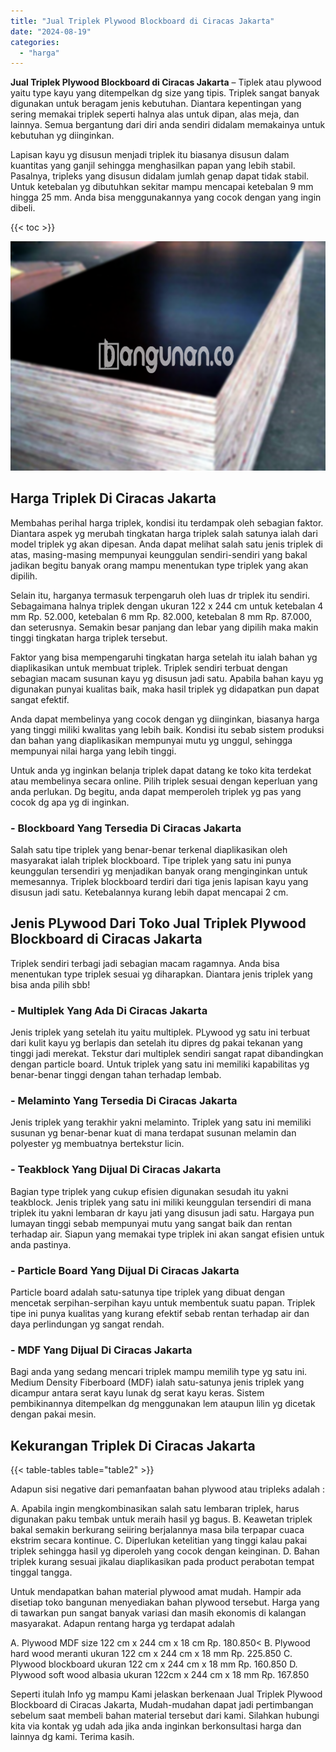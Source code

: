 ```yaml
---
title: "Jual Triplek Plywood Blockboard di Ciracas Jakarta"
date: "2024-08-19"
categories: 
  - "harga"
---
```


**Jual Triplek Plywood Blockboard di Ciracas Jakarta** – Tiplek atau plywood yaitu type kayu yang ditempelkan dg size yang tipis. Triplek sangat banyak digunakan untuk beragam jenis kebutuhan. Diantara kepentingan yang sering memakai triplek seperti halnya alas untuk dipan, alas meja, dan lainnya. Semua bergantung dari diri anda sendiri didalam memakainya untuk kebutuhan yg diinginkan.

Lapisan kayu yg disusun menjadi triplek itu biasanya disusun dalam kuantitas yang ganjil sehingga menghasilkan papan yang lebih stabil. Pasalnya, tripleks yang disusun didalam jumlah genap dapat tidak stabil. Untuk ketebalan yg dibutuhkan sekitar mampu mencapai ketebalan 9 mm hingga 25 mm. Anda bisa menggunakannya yang cocok dengan yang ingin dibeli.

{{< toc >}}

![Jual Triplek Plywood Blockboard di Ciracas Jakarta](/images/jual-triplek-murah-02.png)

## Harga Triplek Di Ciracas Jakarta

Membahas perihal harga triplek, kondisi itu terdampak oleh sebagian faktor. Diantara aspek yg merubah tingkatan harga triplek salah satunya ialah dari model triplek yg akan dipesan. Anda dapat melihat salah satu jenis triplek di atas, masing-masing mempunyai keunggulan sendiri-sendiri yang bakal jadikan begitu banyak orang mampu menentukan type triplek yang akan dipilih.

Selain itu, harganya termasuk terpengaruh oleh luas dr triplek itu sendiri. Sebagaimana halnya triplek dengan ukuran 122 x 244 cm untuk ketebalan 4 mm Rp. 52.000, ketebalan 6 mm Rp. 82.000, ketebalan 8 mm Rp. 87.000, dan seterusnya. Semakin besar panjang dan lebar yang dipilih maka makin tinggi tingkatan harga triplek tersebut.

Faktor yang bisa mempengaruhi tingkatan harga setelah itu ialah bahan yg diaplikasikan untuk membuat triplek. Triplek sendiri terbuat dengan sebagian macam susunan kayu yg disusun jadi satu. Apabila bahan kayu yg digunakan punyai kualitas baik, maka hasil triplek yg didapatkan pun dapat sangat efektif.

Anda dapat membelinya yang cocok dengan yg diinginkan, biasanya harga yang tinggi miliki kwalitas yang lebih baik. Kondisi itu sebab sistem produksi dan bahan yang diaplikasikan mempunyai mutu yg unggul, sehingga mempunyai nilai harga yang lebih tinggi.

Untuk anda yg inginkan belanja triplek dapat datang ke toko kita terdekat atau membelinya secara online. Pilih triplek sesuai dengan keperluan yang anda perlukan. Dg begitu, anda dapat memperoleh triplek yg pas yang cocok dg apa yg di inginkan.

### \- Blockboard Yang Tersedia Di Ciracas Jakarta

Salah satu tipe triplek yang benar-benar terkenal diaplikasikan oleh masyarakat ialah triplek blockboard. Tipe triplek yang satu ini punya keunggulan tersendiri yg menjadikan banyak orang menginginkan untuk memesannya. Triplek blockboard terdiri dari tiga jenis lapisan kayu yang disusun jadi satu. Ketebalannya kurang lebih dapat mencapai 2 cm.

## Jenis PLywood Dari Toko Jual Triplek Plywood Blockboard di Ciracas Jakarta

Triplek sendiri terbagi jadi sebagian macam ragamnya. Anda bisa menentukan type triplek sesuai yg diharapkan. Diantara jenis triplek yang bisa anda pilih sbb!

### \- Multiplek Yang Ada Di Ciracas Jakarta

Jenis triplek yang setelah itu yaitu multiplek. PLywood yg satu ini terbuat dari kulit kayu yg berlapis dan setelah itu dipres dg pakai tekanan yang tinggi jadi merekat. Tekstur dari multiplek sendiri sangat rapat dibandingkan dengan particle board. Untuk triplek yang satu ini memiliki kapabilitas yg benar-benar tinggi dengan tahan terhadap lembab.

### \- Melaminto Yang Tersedia Di Ciracas Jakarta

Jenis triplek yang terakhir yakni melaminto. Triplek yang satu ini memiliki susunan yg benar-benar kuat di mana terdapat susunan melamin dan polyester yg membuatnya bertekstur licin.

### \- Teakblock Yang Dijual Di Ciracas Jakarta

Bagian type triplek yang cukup efisien digunakan sesudah itu yakni teakblock. Jenis triplek yang satu ini miliki keunggulan tersendiri di mana triplek itu yakni lembaran dr kayu jati yang disusun jadi satu. Hargaya pun lumayan tinggi sebab mempunyai mutu yang sangat baik dan rentan terhadap air. Siapun yang memakai type triplek ini akan sangat efisien untuk anda pastinya.

### \- Particle Board Yang Dijual Di Ciracas Jakarta

Particle board adalah satu-satunya tipe triplek yang dibuat dengan mencetak serpihan-serpihan kayu untuk membentuk suatu papan. Triplek tipe ini punya kualitas yang kurang efektif sebab rentan terhadap air dan daya perlindungan yg sangat rendah.

### \- MDF Yang Dijual Di Ciracas Jakarta

Bagi anda yang sedang mencari triplek mampu memilih type yg satu ini. Medium Density Fiberboard (MDF) ialah satu-satunya jenis triplek yang dicampur antara serat kayu lunak dg serat kayu keras. Sistem pembikinannya ditempelkan dg menggunakan lem ataupun lilin yg dicetak dengan pakai mesin.

## Kekurangan Triplek Di Ciracas Jakarta

{{< table-tables table="table2" >}}

Adapun sisi negative dari pemanfaatan bahan plywood atau tripleks adalah :

A. Apabila ingin mengkombinasikan salah satu lembaran triplek, harus digunakan paku tembak untuk meraih hasil yg bagus. B. Keawetan triplek bakal semakin berkurang seiiring berjalannya masa bila terpapar cuaca ekstrim secara kontinue. C. Diperlukan ketelitian yang tinggi kalau pakai triplek sehingga hasil yg diperoleh yang cocok dengan keinginan. D. Bahan triplek kurang sesuai jikalau diaplikasikan pada product perabotan tempat tinggal tangga.

Untuk mendapatkan bahan material plywood amat mudah. Hampir ada disetiap toko bangunan menyediakan bahan plywood tersebut. Harga yang di tawarkan pun sangat banyak variasi dan masih ekonomis di kalangan masyarakat. Adapun rentang harga yg terdapat adalah

A. Plywood MDF size 122 cm x 244 cm x 18 cm Rp. 180.850< B. Plywood hard wood meranti ukuran 122 cm x 244 cm x 18 mm Rp. 225.850 C. Plywood blockboard ukuran 122 cm x 244 cm x 18 mm Rp. 160.850 D. Plywood soft wood albasia ukuran 122cm x 244 cm x 18 mm Rp. 167.850

Seperti itulah Info yg mampu Kami jelaskan berkenaan Jual Triplek Plywood Blockboard di Ciracas Jakarta, Mudah-mudahan dapat jadi pertimbangan sebelum saat membeli bahan material tersebut dari kami. Silahkan hubungi kita via kontak yg udah ada jika anda inginkan berkonsultasi harga dan lainnya dg kami. Terima kasih.
